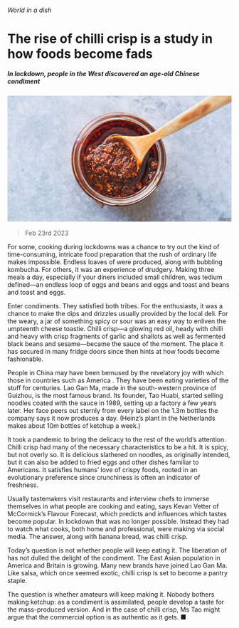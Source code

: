 ###### World in a dish

# The rise of chilli crisp is a study in how foods become fads 

##### In lockdown, people in the West discovered an age-old Chinese condiment 

![image](images/20230225_CUP002.jpg) 

> Feb 23rd 2023 

For some, cooking during lockdowns was a chance to try out the kind of time-consuming, intricate food preparation that the rush of ordinary life makes impossible. Endless loaves of  were produced, along with bubbling kombucha. For others, it was an experience of drudgery. Making three meals a day, especially if your diners included small children, was tedium defined—an endless loop of eggs and beans and eggs and toast and beans and toast and eggs.

Enter condiments. They satisfied both tribes. For the enthusiasts, it was a chance to make the dips and drizzles usually provided by the local deli. For the weary, a jar of something spicy or sour was an easy way to enliven the umpteenth cheese toastie. Chilli crisp—a glowing red oil, heady with chilli and heavy with crisp fragments of garlic and shallots as well as fermented black beans and sesame—became the sauce of the moment. The place it has secured in many fridge doors since then hints at how foods become fashionable.

People in China may have been bemused by the revelatory joy with which those in countries such as America . They have been eating varieties of the stuff for centuries. Lao Gan Ma, made in the south-western province of Guizhou, is the most famous brand. Its founder, Tao Huabi, started selling noodles coated with the sauce in 1989, setting up a factory a few years later. Her face peers out sternly from every label on the 1.3m bottles the company says it now produces a day. (Heinz’s plant in the Netherlands makes about 10m bottles of ketchup a week.) 

It took a pandemic to bring the delicacy to the rest of the world’s attention. Chilli crisp had many of the necessary characteristics to be a hit. It is spicy, but not overly so. It is delicious slathered on noodles, as originally intended, but it can also be added to fried eggs and other dishes familiar to Americans. It satisfies humans’ love of crispy foods, rooted in an evolutionary preference since crunchiness is often an indicator of freshness.

Usually tastemakers visit restaurants and interview chefs to immerse themselves in what people are cooking and eating, says Kevan Vetter of McCormick’s Flavour Forecast, which predicts and influences which tastes become popular. In lockdown that was no longer possible. Instead they had to watch what cooks, both home and professional, were making via social media. The answer, along with banana bread, was chilli crisp. 

Today’s question is not whether people will keep eating it. The liberation of  has not dulled the delight of the condiment. The East Asian population in America and Britain is growing. Many new brands have joined Lao Gan Ma. Like salsa, which once seemed exotic, chilli crisp is set to become a pantry staple. 

The question is whether amateurs will keep making it. Nobody bothers making ketchup: as a condiment is assimilated, people develop a taste for the mass-produced version. And in the case of chilli crisp, Ms Tao might argue that the commercial option is as authentic as it gets. ■


